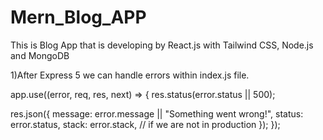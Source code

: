 # Mern_Blog_APP
This is Blog App that is developing by React.js with Tailwind CSS, Node.js and MongoDB


1)After Express 5 we can handle errors within index.js file.

app.use((error, req, res, next) => {
  res.status(error.status || 500);

  res.json({
    message: error.message || "Something went wrong!",
    status: error.status,
    stack: error.stack, // if we are not in production
  });
});
